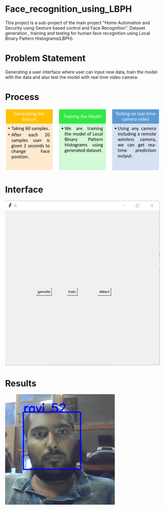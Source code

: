 # Face_recognition_using_LBPH
This project is a sub-project of the main project "Home Automation and Security using Gesture based control and Face Recognition".
Dataset generation , training and testing for human face recognition using Local Binary Pattern Histograms(LBPH).

# Problem Statement
Generating a user interface where user can input new data, train the model with the data and also test the model with real time video camera.

# Process 

<img src="BTP.png">

# Interface

<img src="interface.png">

# Results

<img src="results.png">
